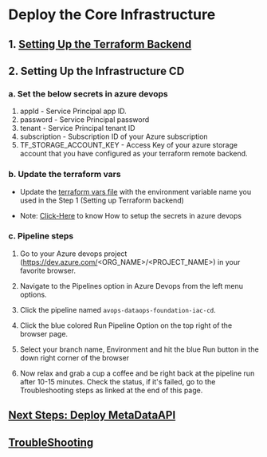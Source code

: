 # Deploy the Core Infrastructure

## 1. [Setting Up the Terraform Backend](../../../core-infrastructure/terraform/root/README.md)

## 2. Setting Up the Infrastructure CD

### a. Set the below secrets in azure devops
1. appId - Service Principal app ID.
2. password - Service Principal password
3. tenant - Service Principal tenant ID
4. subscription - Subscription ID of your Azure subscription
5. TF_STORAGE_ACCOUNT_KEY - Access Key of your azure storage account that you have configured as your terraform remote backend.

### b. Update the terraform vars
* Update the [terraform vars file](../../../core-infrastructure/terraform/root/terraform.tfvars) with the environment variable name you used in the Step 1 (Setting up Terraform backend)

* Note: [Click-Here](https://learn.microsoft.com/en-us/azure/devops/pipelines/process/set-secret-variables?view=azure-devops&tabs=yaml%2Cbash) to know How to setup the secrets in azure devops

### c. Pipeline steps

1. Go to your Azure devops project (https://dev.azure.com/<ORG_NAME>/<PROJECT_NAME>) in your favorite browser.

2. Navigate to the Pipelines option in Azure Devops from the left menu options.

3. Click the pipeline named `avops-dataops-foundation-iac-cd`.

4. Click the blue colored Run Pipeline Option on the top right of the browser page.

5. Select your branch name, Environment and hit the blue Run button in the down right corner of the browser

6. Now relax and grab a cup a coffee and be right back at the pipeline run after 10-15 minutes. Check the status, if it's failed, go to the Troubleshooting steps as linked at the end of this page.

## [Next Steps: Deploy MetaDataAPI](../MetaDataAPI/MetaDataAPIDeploy.md)

## [TroubleShooting](TroubleShooting.md)